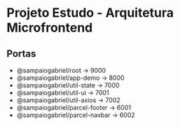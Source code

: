 # Projeto Estudo - Arquitetura Microfrontend

## Portas

-   @sampaiogabriel/root -> 9000
-   @sampaiogabriel/app-demo -> 8000
-   @sampaiogabriel/util-state -> 7000
-   @sampaiogabriel/util-ui -> 7001
-   @sampaiogabriel/util-axios -> 7002
-   @sampaiogabriel/parcel-footer -> 6001
-   @sampaiogabriel/parcel-navbar -> 6002

